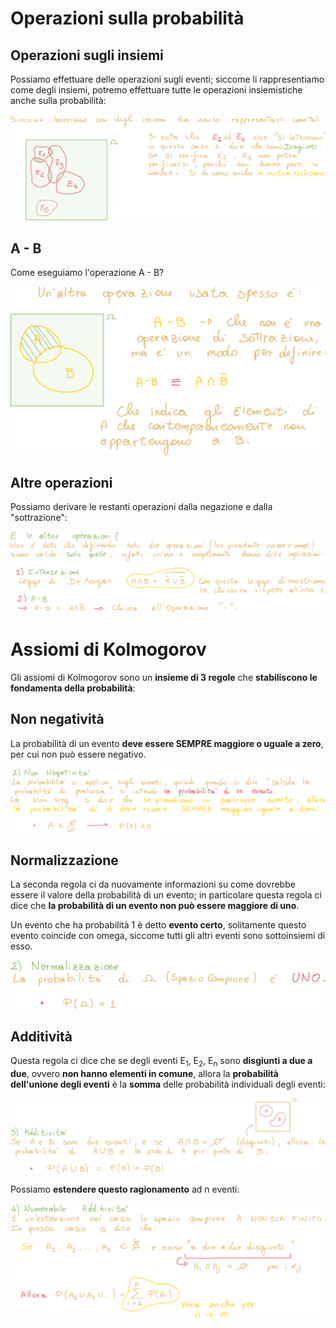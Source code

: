 #   Operazioni sulla probabilità

## Operazioni sugli insiemi

Possiamo effettuare delle operazioni sugli eventi; siccome li rappresentiamo come degli insiemi, potremo effettuare tutte le operazioni insiemistiche anche sulla probabilità:

![image-20230228161100250](./assets/image-20230228161100250.png)

## A - B

Come eseguiamo l'operazione A - B?

![image-20230228161308491](./assets/image-20230228161308491.png)

## Altre operazioni

Possiamo derivare le restanti operazioni dalla negazione e dalla "sottrazione":

![image-20230228173921919](./assets/image-20230228173921919.png)

# Assiomi di Kolmogorov

Gli assiomi di Kolmogorov sono un **insieme di 3 regole** che **stabiliscono le fondamenta della probabilità**:

## Non negatività

La probabilità di un evento **deve essere SEMPRE maggiore o uguale a zero**, per cui non può essere negativo.

![image-20230228174143503](./assets/image-20230228174143503.png)

## Normalizzazione

La seconda regola ci da nuovamente informazioni su come dovrebbe essere il valore della probabilità di un evento; in particolare questa regola ci dice che **la probabilità di un evento non può essere maggiore di uno**.

Un evento che ha probabilità 1 è detto **evento certo**, solitamente questo evento coincide con omega, siccome tutti gli altri eventi sono sottoinsiemi di esso.

![image-20230228174314673](./assets/image-20230228174314673.png)

## Additività

Questa regola ci dice che se degli eventi E<sub>1</sub>, E<sub>2</sub>, E<sub>n</sub> sono **disgiunti a due a due**, ovvero **non hanno elementi in comune**, allora la **probabilità dell'unione degli eventi** è la **somma** delle probabilità individuali degli eventi:

![image-20230228174723939](./assets/image-20230228174723939.png)

Possiamo **estendere questo ragionamento** ad n eventi:

![image-20230228175244992](./assets/image-20230228175244992.png)

